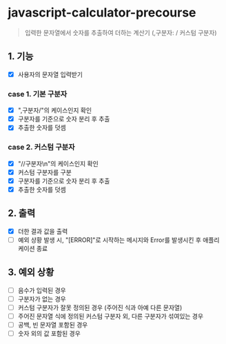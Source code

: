 # javascript-calculator-precourse

> 입력한 문자열에서 숫자를 추출하여 더하는 계산기 (,구분자: / 커스텀 구분자)

## 1. 기능

-   [x] 사용자의 문자열 입력받기

### case 1. 기본 구분자

-   [x] ",구분자/"의 케이스인지 확인
-   [x] 구분자를 기준으로 숫자 분리 후 추출
-   [x] 추출한 숫자를 덧셈

### case 2. 커스텀 구분자

-   [x] "//구분자\n"의 케이스인지 확인
-   [x] 커스텀 구분자를 구분
-   [x] 구분자를 기준으로 숫자 분리 후 추출
-   [x] 추출한 숫자를 덧셈

## 2. 출력

-   [x] 더한 결과 값을 출력
-   [ ] 예외 상황 발생 시, "[ERROR]"로 시작하는 메시지와 Error를 발생시킨 후 애플리케이션 종료

## 3. 예외 상황

-   [ ] 음수가 입력된 경우
-   [ ] 구분자가 없는 경우
-   [ ] 커스텀 구분자가 잘못 정의된 경우 (주어진 식과 아예 다른 문자열)
-   [ ] 주어진 문자열 식에 정의된 커스텀 구분자 외, 다른 구분자가 섞여있는 경우
-   [ ] 공백, 빈 문자열 포함된 경우
-   [ ] 숫자 외의 값 포함된 경우
